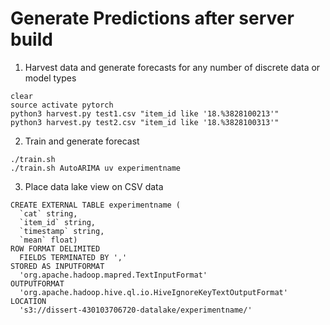# Generate Predictions after server build

1. Harvest data and generate forecasts for any number of discrete data or model types
   
```
clear
source activate pytorch
python3 harvest.py test1.csv "item_id like '18.%3828100213'"
python3 harvest.py test2.csv "item_id like '18.%3828100313'"
```

2. Train and generate forecast

```
./train.sh 
./train.sh AutoARIMA uv experimentname
```

3. Place data lake view on CSV data

```
CREATE EXTERNAL TABLE experimentname (
  `cat` string, 
  `item_id` string, 
  `timestamp` string, 
  `mean` float)
ROW FORMAT DELIMITED 
  FIELDS TERMINATED BY ',' 
STORED AS INPUTFORMAT 
  'org.apache.hadoop.mapred.TextInputFormat' 
OUTPUTFORMAT 
  'org.apache.hadoop.hive.ql.io.HiveIgnoreKeyTextOutputFormat'
LOCATION
  's3://dissert-430103706720-datalake/experimentname/'
```
